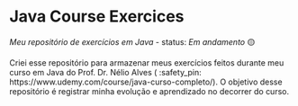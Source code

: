 # Java Course Exercices
_Meu repositório de exercícios em Java_ - status: _Em andamento_ 	:yellow_circle:
<p>Criei esse repositório para armazenar meus exercícios feitos durante meu curso em Java do Prof. Dr. Nélio Alves ( :safety_pin: https://www.udemy.com/course/java-curso-completo/). O objetivo desse repositório é registrar minha evolução e aprendizado no decorrer do curso.</p>
